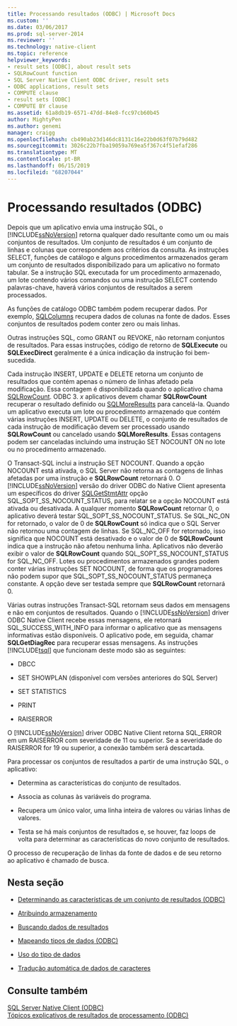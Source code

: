 ```yaml
---
title: Processando resultados (ODBC) | Microsoft Docs
ms.custom: ''
ms.date: 03/06/2017
ms.prod: sql-server-2014
ms.reviewer: ''
ms.technology: native-client
ms.topic: reference
helpviewer_keywords:
- result sets [ODBC], about result sets
- SQLRowCount function
- SQL Server Native Client ODBC driver, result sets
- ODBC applications, result sets
- COMPUTE clause
- result sets [ODBC]
- COMPUTE BY clause
ms.assetid: 61a8db19-6571-47dd-84e8-fcc97cb60b45
author: MightyPen
ms.author: genemi
manager: craigg
ms.openlocfilehash: cb490ab23d146dc8131c16e22b0d63f07b79d482
ms.sourcegitcommit: 3026c22b7fba19059a769ea5f367c4f51efaf286
ms.translationtype: MT
ms.contentlocale: pt-BR
ms.lasthandoff: 06/15/2019
ms.locfileid: "68207044"
---
```

# <a name="processing-results-odbc"></a>Processando resultados (ODBC)
  Depois que um aplicativo envia uma instrução SQL, o [!INCLUDE[ssNoVersion](../../includes/ssnoversion-md.md)] retorna qualquer dado resultante como um ou mais conjuntos de resultados. Um conjunto de resultados é um conjunto de linhas e colunas que correspondem aos critérios da consulta. As instruções SELECT, funções de catálogo e alguns procedimentos armazenados geram um conjunto de resultados disponibilizado para um aplicativo no formato tabular. Se a instrução SQL executada for um procedimento armazenado, um lote contendo vários comandos ou uma instrução SELECT contendo palavras-chave, haverá vários conjuntos de resultados a serem processados.  
  
 As funções de catálogo ODBC também podem recuperar dados. Por exemplo, [SQLColumns](../native-client-odbc-api/sqlcolumns.md) recupera dados de colunas na fonte de dados. Esses conjuntos de resultados podem conter zero ou mais linhas.  
  
 Outras instruções SQL, como GRANT ou REVOKE, não retornam conjuntos de resultados. Para essas instruções, código de retorno de **SQLExecute** ou **SQLExecDirect** geralmente é a única indicação da instrução foi bem-sucedida.  
  
 Cada instrução INSERT, UPDATE e DELETE retorna um conjunto de resultados que contém apenas o número de linhas afetado pela modificação. Essa contagem é disponibilizada quando o aplicativo chama [SQLRowCount](../native-client-odbc-api/sqlrowcount.md). ODBC 3. *x* aplicativos devem chamar **SQLRowCount** recuperar o resultado definido ou [SQLMoreResults](../native-client-odbc-api/sqlmoreresults.md) para cancelá-la. Quando um aplicativo executa um lote ou procedimento armazenado que contém várias instruções INSERT, UPDATE ou DELETE, o conjunto de resultados de cada instrução de modificação devem ser processado usando **SQLRowCount** ou cancelado usando **SQLMoreResults**. Essas contagens podem ser canceladas incluindo uma instrução SET NOCOUNT ON no lote ou no procedimento armazenado.  
  
 O Transact-SQL inclui a instrução SET NOCOUNT. Quando a opção NOCOUNT está ativada, o SQL Server não retorna as contagens de linhas afetadas por uma instrução e **SQLRowCount** retornará 0. O [!INCLUDE[ssNoVersion](../../includes/ssnoversion-md.md)] versão do driver ODBC do Native Client apresenta um específicos do driver [SQLGetStmtAttr](../native-client-odbc-api/sqlgetstmtattr.md) opção SQL_SOPT_SS_NOCOUNT_STATUS, para relatar se a opção NOCOUNT está ativada ou desativada. A qualquer momento **SQLRowCount** retornar 0, o aplicativo deverá testar SQL_SOPT_SS_NOCOUNT_STATUS. Se SQL_NC_ON for retornado, o valor de 0 de **SQLRowCount** só indica que o SQL Server não retornou uma contagem de linhas. Se SQL_NC_OFF for retornado, isso significa que NOCOUNT está desativado e o valor de 0 de **SQLRowCount** indica que a instrução não afetou nenhuma linha. Aplicativos não deverão exibir o valor de **SQLRowCount** quando SQL_SOPT_SS_NOCOUNT_STATUS for SQL_NC_OFF. Lotes ou procedimentos armazenados grandes podem conter várias instruções SET NOCOUNT, de forma que os programadores não podem supor que SQL_SOPT_SS_NOCOUNT_STATUS permaneça constante. A opção deve ser testada sempre que **SQLRowCount** retornará 0.  
  
 Várias outras instruções Transact-SQL retornam seus dados em mensagens e não em conjuntos de resultados. Quando o [!INCLUDE[ssNoVersion](../../includes/ssnoversion-md.md)] driver ODBC Native Client recebe essas mensagens, ele retornará SQL_SUCCESS_WITH_INFO para informar o aplicativo que as mensagens informativas estão disponíveis. O aplicativo pode, em seguida, chamar **SQLGetDiagRec** para recuperar essas mensagens. As instruções [!INCLUDE[tsql](../../includes/tsql-md.md)] que funcionam deste modo são as seguintes:  
  
-   DBCC  
  
-   SET SHOWPLAN (disponível com versões anteriores do SQL Server)  
  
-   SET STATISTICS  
  
-   PRINT  
  
-   RAISERROR  
  
 O [!INCLUDE[ssNoVersion](../../includes/ssnoversion-md.md)] driver ODBC Native Client retorna SQL_ERROR em um RAISERROR com severidade de 11 ou superior. Se a severidade do RAISERROR for 19 ou superior, a conexão também será descartada.  
  
 Para processar os conjuntos de resultados a partir de uma instrução SQL, o aplicativo:  
  
-   Determina as características do conjunto de resultados.  
  
-   Associa as colunas às variáveis do programa.  
  
-   Recupera um único valor, uma linha inteira de valores ou várias linhas de valores.  
  
-   Testa se há mais conjuntos de resultados e, se houver, faz loops de volta para determinar as características do novo conjunto de resultados.  
  
 O processo de recuperação de linhas da fonte de dados e de seu retorno ao aplicativo é chamado de busca.  
  
## <a name="in-this-section"></a>Nesta seção  
  
-   [Determinando as características de um conjunto de resultados &#40;ODBC&#41;](determining-the-characteristics-of-a-result-set-odbc.md)  
  
-   [Atribuindo armazenamento](assigning-storage.md)  
  
-   [Buscando dados de resultados](fetching-result-data.md)  
  
-   [Mapeando tipos de dados &#40;ODBC&#41;](mapping-data-types-odbc.md)  
  
-   [Uso do tipo de dados](data-type-usage.md)  
  
-   [Tradução automática de dados de caracteres](autotranslation-of-character-data.md)  
  
## <a name="see-also"></a>Consulte também  
 [SQL Server Native Client &#40;ODBC&#41;](../native-client/odbc/sql-server-native-client-odbc.md)   
 [Tópicos explicativos de resultados de processamento &#40;ODBC&#41;](../../database-engine/dev-guide/processing-results-how-to-topics-odbc.md)  
  
  
